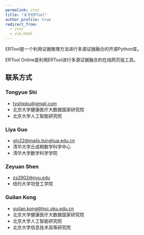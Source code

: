 ```yaml
---
permalink: /cn/
title: "关于ERTool"
author_profile: true
redirect_from: 
  - /cn/
  - /cn.html
---
```

ERTool是一个利用证据推理方法进行多源证据融合的开源Python库。

ERTool Online是利用ERTool进行多源证据融合的在线网页版工具。

## 联系方式

### Tongyue Shi
* tyshipku@gmail.com
* 北京大学健康医疗大数据国家研究院
* 北京大学人工智能研究院

### Liya Guo
* gly22@mails.tsinghua.edu.cn
* 清华大学丘成桐数学科学中心
* 清华大学数学科学学院

### Zeyuan Shen
* zs2902@nyu.edu
* 纽约大学坦登工学院

### Guilan Kong
* guilan.kong@hsc.pku.edu.cn
* 北京大学健康医疗大数据国家研究院
* 北京大学人工智能研究院
* 北京大学信息技术高等研究院